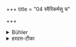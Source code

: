 +++
title = "04 स्वैरिकर्मसु च"

+++

<details><summary>Bühler</summary>

4. Nor (shall he wear garlands &c. whilst performing) acts for his pleasure,
</details>

<details><summary>हरदत्त-टीका</summary>

## सूत्रम्
स्वैरिकर्मसु च ॥ ४ ॥  
## टिप्पनी
एतानि न कुर्यात् कारयेद्वा॥४॥
</details>
